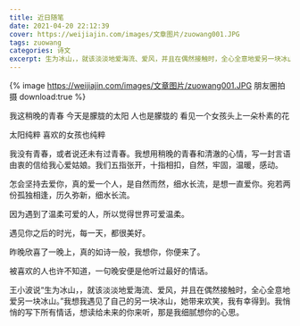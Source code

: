 ```yaml
---
title: 近日随笔
date: 2021-04-20 22:12:39
cover: https://weijiajin.com/images/文章图片/zuowang001.JPG
tags: zuowang
categories: 诗文
excerpt: 生为冰山，，就该淡淡地爱海流、爱风，并且在偶然接触时，全心全意地爱另一块冰山。
---
```


{% image https://weijiajin.com/images/文章图片/zuowang001.JPG 朋友圈拍摄 download:true %}

我这稍晚的青春
今天是朦胧的太阳
人也是朦胧的
看见一个女孩头上一朵朴素的花


太阳纯粹
喜欢的女孩也纯粹


我没有青春，或者说还未有过青春。我想用稍晚的青春和清澈的心情，写一封言语由衷的信给我心爱姑娘。我们五指张开，十指相扣，自然，牢固，温暖，感动。



怎会坚持去爱你，真的爱一个人，是自然而然，细水长流，是想一直爱你。宛若两份孤独相逢，历久弥新，细水长流。


因为遇到了温柔可爱的人，所以觉得世界可爱温柔。


遇见你之后的时光，每一天，都很美好。


昨晚欣喜了一晚上，真的如诗一般，我想你，你便来了。


被喜欢的人也许不知道，一句晚安便是他听过最好的情话。


王小波说“生为冰山，，就该淡淡地爱海流、爱风，并且在偶然接触时，全心全意地爱另一块冰山。”我想我遇见了自己的另一块冰山，她带来欢笑，我有幸得到。我悄悄的写下所有情话，想读给未来的你来听，那是我细腻想你的心思。


